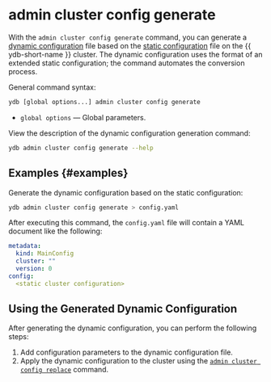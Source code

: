 # admin cluster config generate

With the `admin cluster config generate` command, you can generate a [dynamic configuration](../../../../../maintenance/manual/dynamic-config.md) file based on the [static configuration](../../../../../reference/configuration/index.md) file on the {{ ydb-short-name }} cluster.
The dynamic configuration uses the format of an extended static configuration; the command automates the conversion process.

General command syntax:

```bash
ydb [global options...] admin cluster config generate
```

* `global options` — Global parameters.

View the description of the dynamic configuration generation command:

```bash
ydb admin cluster config generate --help
```

## Examples {#examples}

Generate the dynamic configuration based on the static configuration:

```bash
ydb admin cluster config generate > config.yaml
```

After executing this command, the `config.yaml` file will contain a YAML document like the following:

```yaml
metadata:
  kind: MainConfig
  cluster: ""
  version: 0
config:
  <static cluster configuration>
```

## Using the Generated Dynamic Configuration

After generating the dynamic configuration, you can perform the following steps:

1. Add configuration parameters to the dynamic configuration file.
2. Apply the dynamic configuration to the cluster using the [`admin cluster config replace`](replace.md) command.
